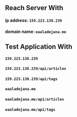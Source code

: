 ## Reach Server With
#### ip address: `159.223.138.239`
#### domain name: `eaaladejana.me`

## Test Application With
#### `159.223.138.239`
#### `159.223.138.239/api/articles`
#### `159.223.138.239/api/tags`
#### `eaaladejana.me`
#### `eaaladejana.me/api/articles`
#### `eaaladejana.me/api/tags`
